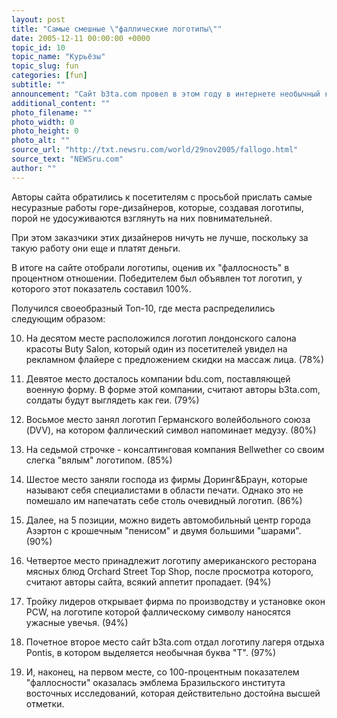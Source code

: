 ```yaml
---
layout: post
title: "Самые смешные \"фаллические логотипы\""
date: 2005-12-11 00:00:00 +0000
topic_id: 10
topic_name: "Курьёзы"
topic_slug: fun
categories: [fun]
subtitle: ""
announcement: "Сайт b3ta.com провел в этом году в интернете необычный конкурс под названием Phallic Logo Award (конкурс фаллических логотипов)."
additional_content: ""
photo_filename: ""
photo_width: 0
photo_height: 0
photo_alt: ""
source_url: "http://txt.newsru.com/world/29nov2005/fallogo.html"
source_text: "NEWSru.com"
author: ""
---
```

Авторы сайта обратились к посетителям с просьбой прислать самые несуразные работы горе-дизайнеров, которые, создавая логотипы, порой не удосуживаются взглянуть на них повнимательней.

При этом заказчики этих дизайнеров ничуть не лучше, поскольку за такую работу они еще и платят деньги.

В итоге на сайте отобрали логотипы, оценив их "фаллосность" в процентном отношении. Победителем был объявлен тот логотип, у которого этот показатель составил 100%.

Получился своеобразный Топ-10, где места распределились следующим образом:

10. На десятом месте расположился логотип лондонского салона красоты Buty Salon, который один из посетителей увидел на рекламном флайере с предложением скидки на массаж лица. (78%)

9. Девятое место досталось компании bdu.com, поставляющей военную форму. В форме этой компании, считают авторы b3ta.com, солдаты будут выглядеть как геи. (79%)

8. Восьмое место занял логотип Германского волейбольного союза (DVV), на котором фаллический символ напоминает медузу. (80%)

7. На седьмой строчке - консалтинговая компания Bellwether cо своим слегка "вялым" логотипом. (85%)

6. Шестое место заняли господа из фирмы Доринг&Браун, которые называют себя специалистами в области печати. Однако это не помешало им напечатать себе столь очевидный логотип. (86%)

5. Далее, на 5 позиции, можно видеть автомобильный центр города Азэртон c крошечным "пенисом" и двумя большими "шарами". (90%)

4. Четвертое место принадлежит логотипу американского ресторана мясных блюд Orchard Street Top Shop, после просмотра которого, считают авторы сайта, всякий аппетит пропадает. (94%)

3. Тройку лидеров открывает фирма по производству и установке окон PCW, на логотипе которой фаллическому символу наносятся ужасные увечья. (94%)

2. Почетное второе место сайт b3ta.com отдал логотипу лагеря отдыха Pontis, в котором выделяется необычная буква "T". (97%)

1. И, наконец, на первом месте, со 100-процентным показателем "фаллосности" оказалась эмблема Бразильского института восточных исследований, которая действительно достойна высшей отметки.
